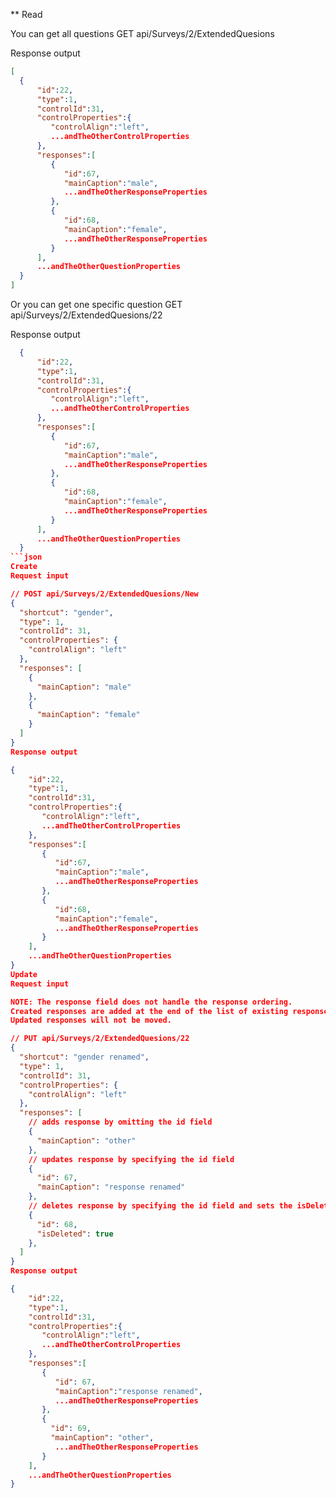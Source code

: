 ** Read

You can get all questions GET api/Surveys/2/ExtendedQuesions

Response output

```json
[
  {
      "id":22,
      "type":1,
      "controlId":31,
      "controlProperties":{
         "controlAlign":"left",
         ...andTheOtherControlProperties
      },
      "responses":[
         {
            "id":67,
            "mainCaption":"male",
            ...andTheOtherResponseProperties
         },
         {
            "id":68,
            "mainCaption":"female",
            ...andTheOtherResponseProperties
         }
      ],
      ...andTheOtherQuestionProperties
  }
]
```

Or you can get one specific question GET api/Surveys/2/ExtendedQuesions/22

Response output
```json
  {
      "id":22,
      "type":1,
      "controlId":31,
      "controlProperties":{
         "controlAlign":"left",
         ...andTheOtherControlProperties
      },
      "responses":[
         {
            "id":67,
            "mainCaption":"male",
            ...andTheOtherResponseProperties
         },
         {
            "id":68,
            "mainCaption":"female",
            ...andTheOtherResponseProperties
         }
      ],
      ...andTheOtherQuestionProperties
  }
```json
Create
Request input

// POST api/Surveys/2/ExtendedQuesions/New
{
  "shortcut": "gender",
  "type": 1,
  "controlId": 31,
  "controlProperties": {
    "controlAlign": "left"
  },
  "responses": [
    {
      "mainCaption": "male"
    },
    {
      "mainCaption": "female"
    }
  ]
}
Response output

{
    "id":22,
    "type":1,
    "controlId":31,
    "controlProperties":{
       "controlAlign":"left",
       ...andTheOtherControlProperties
    },
    "responses":[
       {
          "id":67,
          "mainCaption":"male",
          ...andTheOtherResponseProperties
       },
       {
          "id":68,
          "mainCaption":"female",
          ...andTheOtherResponseProperties
       }
    ],
    ...andTheOtherQuestionProperties
}
Update
Request input

NOTE: The response field does not handle the response ordering.
Created responses are added at the end of the list of existing responses.
Updated responses will not be moved.

// PUT api/Surveys/2/ExtendedQuesions/22
{
  "shortcut": "gender renamed",
  "type": 1,
  "controlId": 31,
  "controlProperties": {
    "controlAlign": "left"
  },
  "responses": [
    // adds response by omitting the id field 
    {
      "mainCaption": "other"
    },
    // updates response by specifying the id field
    {
      "id": 67,
      "mainCaption": "response renamed"
    },
    // deletes response by specifying the id field and sets the isDeleted field
    {
      "id": 68,
      "isDeleted": true
    },
  ]
}
Response output

{
    "id":22,
    "type":1,
    "controlId":31,
    "controlProperties":{
       "controlAlign":"left",
       ...andTheOtherControlProperties
    },
    "responses":[
       {
          "id": 67,
          "mainCaption":"response renamed",
          ...andTheOtherResponseProperties
       },
       {
         "id": 69,
         "mainCaption": "other",
          ...andTheOtherResponseProperties
       }
    ],
    ...andTheOtherQuestionProperties
}

